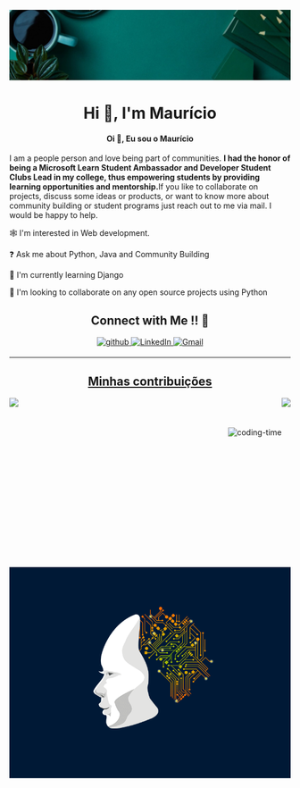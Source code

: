 <head>

![Capa](https://github.com/mauzario/mauzario/blob/main/media/Capa.jpg)

</head>


<h1 align="center">Hi 👋, I'm Maurício</h1>
<h4 align="center">Oi 👋, Eu sou o Maurício</h4>
<p align="center">

</p>

<!-- <img src="https://media.giphy.com/media/26tn33aiTi1jkl6H6/giphy.gif" align="left">
 -->

<!--<p>I am an aspiring full stack developer from Mar Baselios College of Engineering and Technology current;y pursuing the third year of Computer Science Engineering. I have experience working with Java, Python, and Machine Learning.</p>-->


<p>I am a people person and love being part of communities. <strong>I had the honor of being a Microsoft Learn Student Ambassador and Developer Student Clubs Lead in my college, thus empowering students by providing learning opportunities and mentorship.</strong>If you like to collaborate on projects, discuss some ideas or products, or want to know more about community building or student programs just reach out to me via mail.  I would be happy to help.</p>

🕸️ I'm interested in Web development.

❓ Ask me about Python, Java and Community Building

📖 I'm currently learning Django

🤝 I'm looking to collaborate on any open source projects using Python

<h2 align="center">Connect with Me !! 🤝</h2> 

<p align="center">
<a href="https://github.com/mauzario/" target="_blank">
<img src=https://img.shields.io/badge/github-%2324292e.svg?&style=for-the-badge&logo=github&logoColor=white alt=github style="margin-bottom: 5px;" />
</a>
<a href="https://www.linkedin.com/in/mauricio-martins-negrao-filho/" target="_blank">
<img alt="LinkedIn" src="https://img.shields.io/badge/linkedin%20-%230077B5.svg?&style=for-the-badge&logo=linkedin&logoColor=white"/>
<a href="mailto:mauricionegraofilho@gmail.com">
<img alt="Gmail" src="https://img.shields.io/badge/Gmail-D14836?style=for-the-badge&logo=gmail&logoColor=white" />
</p> 

----


<h2 align="center">Minhas contribuições</h2> 

<div>
  
  <img  height="160em" src="https://github-readme-stats.vercel.app/api?username=mauzario&show_icons=true&theme=great-gatsby&include_all_commits=true&count_private=true"/>
  <img align="right" height="160em" src="https://github-readme-stats.vercel.app/api/top-langs/?username=mauzario&layout=compact&langs_count=16&theme=great-gatsby"/>
</div>

<br>
<div  align="center"> 
  <div style="display: inline_block"><br>
    <img align="right" height="250" alt="coding-time" src="code.gif">
    
<br>

<div class="container">
  <div class="bloco1">
    <p>
    <img src="https://github.com/mauzario/mauzario/blob/main/media/ELECTRONIC%20BRAIN.gif" alt="GIF do Cérebro" align="left" >
          </p>  
  </div>
  <div class="bloco2">
    <p> </p>
  </div>
</div>
